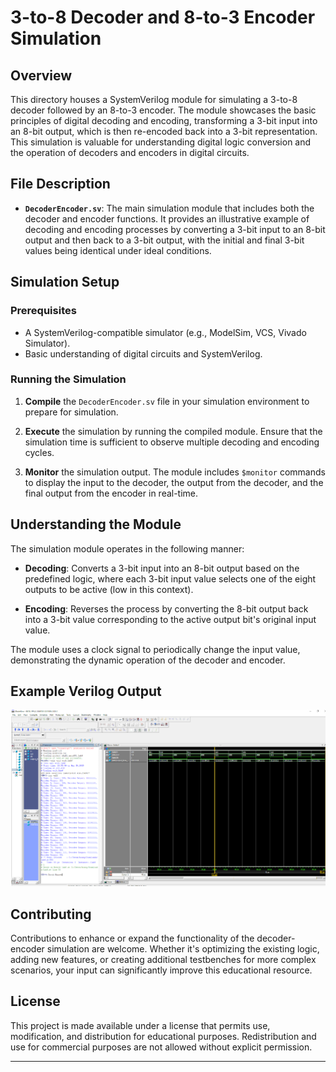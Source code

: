 # 3-to-8 Decoder and 8-to-3 Encoder Simulation

## Overview

This directory houses a SystemVerilog module for simulating a 3-to-8 decoder followed by an 8-to-3 encoder. The module showcases the basic principles of digital decoding and encoding, transforming a 3-bit input into an 8-bit output, which is then re-encoded back into a 3-bit representation. This simulation is valuable for understanding digital logic conversion and the operation of decoders and encoders in digital circuits.

## File Description

- **`DecoderEncoder.sv`**: The main simulation module that includes both the decoder and encoder functions. It provides an illustrative example of decoding and encoding processes by converting a 3-bit input to an 8-bit output and then back to a 3-bit output, with the initial and final 3-bit values being identical under ideal conditions.

## Simulation Setup

### Prerequisites

- A SystemVerilog-compatible simulator (e.g., ModelSim, VCS, Vivado Simulator).
- Basic understanding of digital circuits and SystemVerilog.

### Running the Simulation

1. **Compile** the `DecoderEncoder.sv` file in your simulation environment to prepare for simulation.

2. **Execute** the simulation by running the compiled module. Ensure that the simulation time is sufficient to observe multiple decoding and encoding cycles.

3. **Monitor** the simulation output. The module includes `$monitor` commands to display the input to the decoder, the output from the decoder, and the final output from the encoder in real-time.

## Understanding the Module

The simulation module operates in the following manner:

- **Decoding**: Converts a 3-bit input into an 8-bit output based on the predefined logic, where each 3-bit input value selects one of the eight outputs to be active (low in this context).

- **Encoding**: Reverses the process by converting the 8-bit output back into a 3-bit value corresponding to the active output bit's original input value.

The module uses a clock signal to periodically change the input value, demonstrating the dynamic operation of the decoder and encoder.

## Example Verilog Output

![Test Output](test_output.png)

## Contributing

Contributions to enhance or expand the functionality of the decoder-encoder simulation are welcome. Whether it's optimizing the existing logic, adding new features, or creating additional testbenches for more complex scenarios, your input can significantly improve this educational resource.

## License

This project is made available under a license that permits use, modification, and distribution for educational purposes. Redistribution and use for commercial purposes are not allowed without explicit permission.

---
